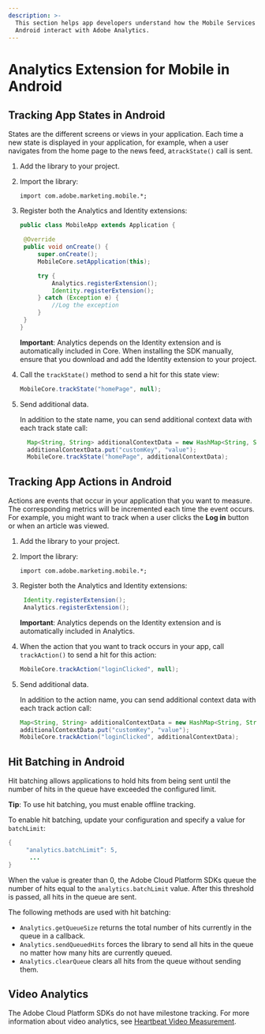 ```yaml
---
description: >-
  This section helps app developers understand how the Mobile Services SDKs for
  Android interact with Adobe Analytics.
---
```


# Analytics Extension for Mobile in Android

## Tracking App States in Android

States are the different screens or views in your application. Each time a new state is displayed in your application, for example, when a user navigates from the home page to the news feed, a`trackState()` call is sent.

1. Add the library to your project.
2. Import the library:

   `import com.adobe.marketing.mobile.*;`

3. Register both the Analytics and Identity extensions:

   ```java
   public class MobileApp extends Application {

    @Override
    public void onCreate() {
        super.onCreate();
        MobileCore.setApplication(this);

        try {
            Analytics.registerExtension();
            Identity.registerExtension();
        } catch (Exception e) {
            //Log the exception
        }
    }
   }
   ```

   **Important**: Analytics depends on the Identity extension and is automatically included in Core. When installing the SDK manually, ensure that you download and add the Identity extension to your project.

4. Call the `trackState()` method to send a hit for this state view:

   ```java
   MobileCore.trackState("homePage", null);
   ```

5. Send additional data.

   In addition to the state name, you can send additional context data with each track state call:

   ```java
     Map<String, String> additionalContextData = new HashMap<String, String>();         
     additionalContextData.put("customKey", "value");         
     MobileCore.trackState("homePage", additionalContextData);
   ```

## Tracking App Actions in Android

Actions are events that occur in your application that you want to measure. The corresponding metrics will be incremented each time the event occurs. For example, you might want to track when a user clicks the **Log in** button or when an article was viewed.

1. Add the library to your project.
2. Import the library:

   `import com.adobe.marketing.mobile.*;`

3. Register both the Analytics and Identity extensions:

   ```java
    Identity.registerExtension();
    Analytics.registerExtension();
   ```

   **Important**: Analytics depends on the Identity extension and is automatically included in Analytics.

4. When the action that you want to track occurs in your app, call `trackAction()` to send a hit for this action:

   ```java
   MobileCore.trackAction("loginClicked", null);
   ```

5. Send additional data.

   In addition to the action name, you can send additional context data with each track action call:

   ```java
   Map<String, String> additionalContextData = new HashMap<String, String>();
   additionalContextData.put("customKey", "value");
   MobileCore.trackAction("loginClicked", additionalContextData);
   ```

## Hit Batching in Android

Hit batching allows applications to hold hits from being sent until the number of hits in the queue have exceeded the configured limit.

**Tip**: To use hit batching, you must enable offline tracking.

To enable hit batching, update your configuration and specify a value for `batchLimit`:

```java
{ 
     "analytics.batchLimit”: 5,
      ...
}
```

When the value is greater than 0, the Adobe Cloud Platform SDKs queue the number of hits equal to the `analytics.batchLimit` value. After this threshold is passed, all hits in the queue are sent.

The following methods are used with hit batching:

* `Analytics.getQueueSize` returns the total number of hits currently in the queue in a callback.
* `Analytics.sendQueuedHits` forces the library to send all hits in the queue no matter how many hits are currently queued.
* `Analytics.clearQueue` clears all hits from the queue without sending them.

## Video Analytics

The Adobe Cloud Platform SDKs do not have milestone tracking. For more information about video analytics, see [Heartbeat Video Measurement](https://marketing.adobe.com/resources/help/en_US/sc/appmeasurement/hbvideo/).

